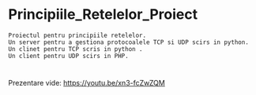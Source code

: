 # Principiile_Retelelor_Proiect
```
Proiectul pentru principiile retelelor. 
Un server pentru a gestiona protocoalele TCP si UDP scirs in python.
Un clinet pentru TCP scris in python .
Un client pentru UDP scirs in PHP.
```
#
Prezentare vide: https://youtu.be/xn3-fcZwZQM
